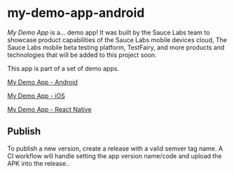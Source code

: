 # my-demo-app-android

*My Demo App* is a... demo app! 
It was built by the Sauce Labs team to showcase product capabilities of the Sauce Labs mobile devices cloud, The Sauce Labs mobile beta testing platform, TestFairy, and more products and technologies that will be added to this project soon.

This app is part of a set of demo apps.

[My Demo App - Android](https://github.com/saucelabs/my-demo-app-android)

[My Demo App - iOS](https://github.com/saucelabs/my-demo-app-ios)

[My Demo App - React Native](https://github.com/saucelabs/my-demo-app-rn)


## Publish

To publish a new version, create a release with a valid semver tag name. A CI workflow will handle setting the app version name/code and upload the APK into the release.. 
